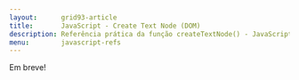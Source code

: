 ```yaml
---
layout:      grid93-article
title:       JavaScript - Create Text Node (DOM)
description: Referência prática da função createTextNode() - JavaScript
menu:        javascript-refs
---
```



Em breve!